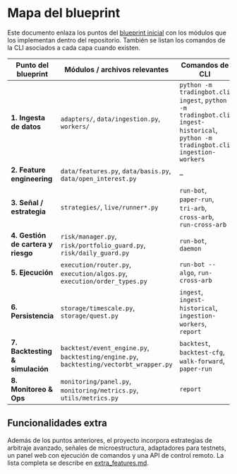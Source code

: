 # Mapa del blueprint

Este documento enlaza los puntos del [blueprint inicial](../blueprint_trading_bot.md) con los módulos que los implementan dentro del repositorio. También se listan los comandos de la CLI asociados a cada capa cuando existen.

| Punto del blueprint | Módulos / archivos relevantes | Comandos de CLI |
|---------------------|-------------------------------|-----------------|
| **1. Ingesta de datos** | `adapters/`, `data/ingestion.py`, `workers/` | `python -m tradingbot.cli ingest`, `python -m tradingbot.cli ingest-historical`, `python -m tradingbot.cli ingestion-workers` |
| **2. Feature engineering** | `data/features.py`, `data/basis.py`, `data/open_interest.py` | – |
| **3. Señal / estrategia** | `strategies/`, `live/runner*.py` | `run-bot`, `paper-run`, `tri-arb`, `cross-arb`, `run-cross-arb` |
| **4. Gestión de cartera y riesgo** | `risk/manager.py`, `risk/portfolio_guard.py`, `risk/daily_guard.py` | `run-bot`, `daemon` |
| **5. Ejecución** | `execution/router.py`, `execution/algos.py`, `execution/order_types.py` | `run-bot --algo`, `run-cross-arb` |
| **6. Persistencia** | `storage/timescale.py`, `storage/quest.py` | `ingest`, `ingest-historical`, `ingestion-workers`, `report` |
| **7. Backtesting & simulación** | `backtest/event_engine.py`, `backtesting/engine.py`, `backtesting/vectorbt_wrapper.py` | `backtest`, `backtest-cfg`, `walk-forward`, `paper-run` |
| **8. Monitoreo & Ops** | `monitoring/panel.py`, `monitoring/metrics.py`, `utils/metrics.py` | `report` |

## Funcionalidades extra

Además de los puntos anteriores, el proyecto incorpora estrategias de
arbitraje avanzado, señales de microestructura, adaptadores para
testnets, un panel web con ejecución de comandos y una API de control
remoto.  La lista completa se describe en
[extra_features.md](extra_features.md).
